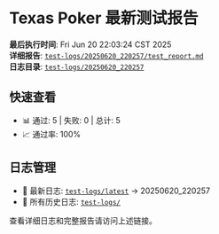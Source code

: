 # Texas Poker 最新测试报告

**最后执行时间**: Fri Jun 20 22:03:24 CST 2025  
**详细报告**: [`test-logs/20250620_220257/test_report.md`](./test-logs/20250620_220257/test_report.md)  
**日志目录**: [`test-logs/20250620_220257`](./test-logs/20250620_220257/)

## 快速查看
- 📊 通过: 5 | 失败: 0 | 总计: 5
- 📈 通过率: 100%

## 日志管理
- 🔗 最新日志: [`test-logs/latest`](./test-logs/latest) -> 20250620_220257
- 📁 所有历史日志: [`test-logs/`](./test-logs/)

查看详细日志和完整报告请访问上述链接。
